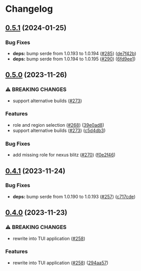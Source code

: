 # Changelog

## [0.5.1](https://github.com/kade-robertson/uggo/compare/ugg-types-v0.5.0...ugg-types-v0.5.1) (2024-01-25)


### Bug Fixes

* **deps:** bump serde from 1.0.193 to 1.0.194 ([#285](https://github.com/kade-robertson/uggo/issues/285)) ([de7f42b](https://github.com/kade-robertson/uggo/commit/de7f42bbe9f09490bd57888d681ea4a24b7bdc6a))
* **deps:** bump serde from 1.0.194 to 1.0.195 ([#290](https://github.com/kade-robertson/uggo/issues/290)) ([6fd9ee1](https://github.com/kade-robertson/uggo/commit/6fd9ee11aa47db8d0931926a78d66901819c0e14))

## [0.5.0](https://github.com/kade-robertson/uggo/compare/ugg-types-v0.4.1...ugg-types-v0.5.0) (2023-11-26)


### ⚠ BREAKING CHANGES

* support alternative builds ([#273](https://github.com/kade-robertson/uggo/issues/273))

### Features

* role and region selection ([#268](https://github.com/kade-robertson/uggo/issues/268)) ([39e0ad8](https://github.com/kade-robertson/uggo/commit/39e0ad8ee26cc61faa2f28371ca0f2189c10e153))
* support alternative builds ([#273](https://github.com/kade-robertson/uggo/issues/273)) ([c5d4db3](https://github.com/kade-robertson/uggo/commit/c5d4db3c55994aa6b221b720b0132c9ac02462bd))


### Bug Fixes

* add missing role for nexus blitz ([#270](https://github.com/kade-robertson/uggo/issues/270)) ([f0e2f46](https://github.com/kade-robertson/uggo/commit/f0e2f469dd81adb0b25e3d5dbaf8bf74d499c037))

## [0.4.1](https://github.com/kade-robertson/uggo/compare/ugg-types-v0.4.0...ugg-types-v0.4.1) (2023-11-24)


### Bug Fixes

* **deps:** bump serde from 1.0.190 to 1.0.193 ([#257](https://github.com/kade-robertson/uggo/issues/257)) ([c717cde](https://github.com/kade-robertson/uggo/commit/c717cde2d0d3f1c26fb3e5df02a27bf65fc2b779))

## [0.4.0](https://github.com/kade-robertson/uggo/compare/ugg-types-v0.3.0...ugg-types-v0.4.0) (2023-11-23)


### ⚠ BREAKING CHANGES

* rewrite into TUI application ([#258](https://github.com/kade-robertson/uggo/issues/258))

### Features

* rewrite into TUI application ([#258](https://github.com/kade-robertson/uggo/issues/258)) ([294aa57](https://github.com/kade-robertson/uggo/commit/294aa57a0256545ba730c2b9751582bd1afb952f))
